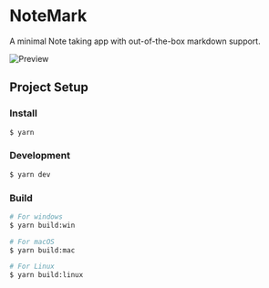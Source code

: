# NoteMark

A minimal Note taking app with out-of-the-box markdown support.

![Preview](https://github.com/gionathas/NoteMark/assets/16454253/fcfff9dd-04a0-4b62-9cfb-db57ccd6f7aa)

## Project Setup

### Install

```bash
$ yarn
```

### Development

```bash
$ yarn dev
```

### Build

```bash
# For windows
$ yarn build:win

# For macOS
$ yarn build:mac

# For Linux
$ yarn build:linux
```